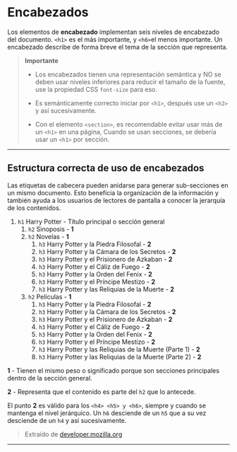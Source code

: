 # Encabezados

Los elementos de **encabezado** implementan seis niveles de encabezado del documento. `<h1>` es el más importante, y `<h6>`el menos importante. Un encabezado describe de forma breve el tema de la sección que representa.

> **Importante**
>
> * Los encabezados tienen una representación semántica y NO se deben usar niveles inferiores para reducir el tamaño de la fuente, use la propiedad CSS `font-size` para eso.
>
> * Es semánticamente correcto iniciar por `<h1>`, después use un `<h2>` y así sucesivamente.
>
> * Con el elemento `<section>`, es recomendable evitar usar más de un `<h1>` en una página, Cuando se usan secciones, se debería usar un `<h1>` por sección.

---

## Estructura correcta de uso de encabezados

Las etiquetas de cabecera pueden anidarse para generar sub-secciones en un mismo documento. Esto beneficia la organización de la información y también ayuda a los usuarios de lectores de pantalla a conocer la jerarquía de los contenidos.

1. `h1` Harry Potter - Título principal o sección general
    1. `h2` Sinoposis - **1**
    2. `h2` Novelas - **1**
       1. `h3` Harry Potter y la Piedra Filosofal - **2**
       2. `h3` Harry Potter y la Cámara de los Secretos - **2**
       3. `h3` Harry Potter y el Prisionero de Azkaban - **2**
       4. `h3` Harry Potter y el Cáliz de Fuego - **2**
       5. `h3` Harry Potter y la Orden del Fenix - **2**
       6. `h3` Harry Potter y el Príncipe Mestizo - **2**
       7. `h3` Harry Potter y las Reliquias de la Muerte - **2**
    3. `h2` Películas - **1**
       1. `h3` Harry Potter y la Piedra Filosofal - **2**
       2. `h3` Harry Potter y la Cámara de los Secretos - **2**
       3. `h3` Harry Potter y el Prisionero de Azkaban - **2**
       4. `h3` Harry Potter y el Cáliz de Fuego - **2**
       5. `h3` Harry Potter y la Orden del Fenix - **2**
       6. `h3` Harry Potter y el Príncipe Mestizo - **2**
       7. `h3` Harry Potter y las Reliquias de la Muerte (Parte 1) - **2**
       8. `h3` Harry Potter y las Reliquias de la Muerte (Parte 2) - **2**

**1** - Tienen el mismo peso o significado porque son secciones principales dentro de la sección general.

**2** - Representa que el contenido es parte del `h2` que lo antecede.

El punto **2** es válido para los `<h4> <h5> y <h6>`, siempre y cuando se mantenga el nivel jerárquico. Un `h6` desciende de un `h5` que a su vez desciende de un `h4` y así sucesivamente.

> Extraído de [developer.mozilla.org](https://developer.mozilla.org/es/docs/Web/HTML/Elemento/Elementos_títulos)

---
